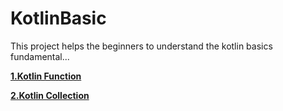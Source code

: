 # KotlinBasic
This project helps the beginners to understand the kotlin  basics fundamental...

[**1.Kotlin Function**](https://github.com/hariharanc/KotlinBasic/blob/master/function.md)

[**2.Kotlin Collection**](https://github.com/hariharanc/KotlinBasic/blob/master/function.md)

